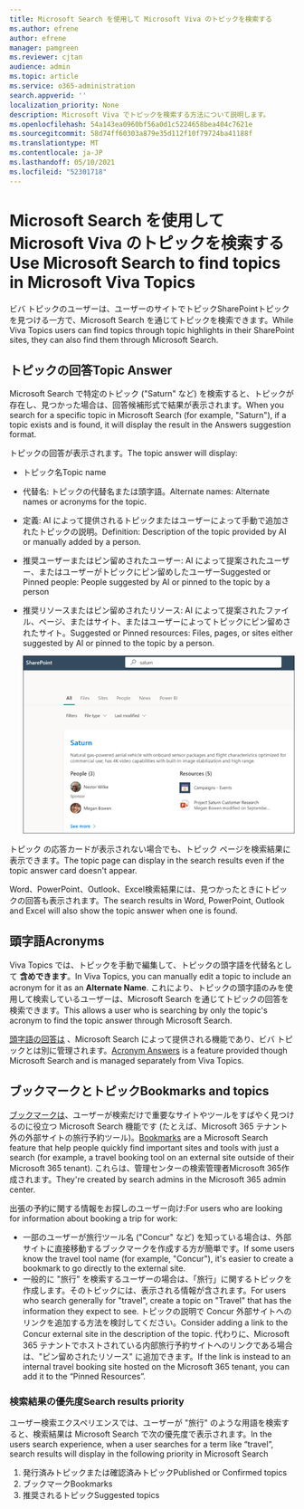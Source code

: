 ```yaml
---
title: Microsoft Search を使用して Microsoft Viva のトピックを検索する
ms.author: efrene
author: efrene
manager: pamgreen
ms.reviewer: cjtan
audience: admin
ms.topic: article
ms.service: o365-administration
search.appverid: ''
localization_priority: None
description: Microsoft Viva でトピックを検索する方法について説明します。
ms.openlocfilehash: 54a143ea0960bf56a0d1c5224658bea404c7621e
ms.sourcegitcommit: 58d74ff60303a879e35d112f10f79724ba41188f
ms.translationtype: MT
ms.contentlocale: ja-JP
ms.lasthandoff: 05/10/2021
ms.locfileid: "52301718"
---
```

# <a name="use-microsoft-search-to-find-topics-in-microsoft-viva-topics"></a><span data-ttu-id="ad1a6-103">Microsoft Search を使用して Microsoft Viva のトピックを検索する</span><span class="sxs-lookup"><span data-stu-id="ad1a6-103">Use Microsoft Search to find topics in Microsoft Viva Topics</span></span>

<span data-ttu-id="ad1a6-104">ビバ トピックのユーザーは、ユーザーのサイトでトピックSharePointトピックを見つける一方で、Microsoft Search を通じてトピックを検索できます。</span><span class="sxs-lookup"><span data-stu-id="ad1a6-104">While Viva Topics users can find topics through topic highlights in their SharePoint sites, they can also find them through Microsoft Search.</span></span> 

## <a name="topic-answer"></a><span data-ttu-id="ad1a6-105">トピックの回答</span><span class="sxs-lookup"><span data-stu-id="ad1a6-105">Topic Answer</span></span>

<span data-ttu-id="ad1a6-106">Microsoft Search で特定のトピック ("Saturn" など) を検索すると、トピックが存在し、見つかった場合は、回答候補形式で結果が表示されます。</span><span class="sxs-lookup"><span data-stu-id="ad1a6-106">When you search for a specific topic in Microsoft Search (for example, "Saturn"), if a topic exists and is found, it will display the result in the Answers suggestion format.</span></span>

<span data-ttu-id="ad1a6-107">トピックの回答が表示されます。</span><span class="sxs-lookup"><span data-stu-id="ad1a6-107">The topic answer will display:</span></span>
- <span data-ttu-id="ad1a6-108">トピック名</span><span class="sxs-lookup"><span data-stu-id="ad1a6-108">Topic name</span></span>
- <span data-ttu-id="ad1a6-109">代替名: トピックの代替名または頭字語。</span><span class="sxs-lookup"><span data-stu-id="ad1a6-109">Alternate names: Alternate names or acronyms for the topic.</span></span>
- <span data-ttu-id="ad1a6-110">定義: AI によって提供されるトピックまたはユーザーによって手動で追加されたトピックの説明。</span><span class="sxs-lookup"><span data-stu-id="ad1a6-110">Definition: Description of the topic provided by AI or manually added by a person.</span></span>
- <span data-ttu-id="ad1a6-111">推奨ユーザーまたはピン留めされたユーザー: AI によって提案されたユーザー、またはユーザーがトピックにピン留めしたユーザー</span><span class="sxs-lookup"><span data-stu-id="ad1a6-111">Suggested or Pinned people: People suggested by AI or pinned to the topic by a person</span></span>
- <span data-ttu-id="ad1a6-112">推奨リソースまたはピン留めされたリソース: AI によって提案されたファイル、ページ、またはサイト、またはユーザーによってトピックにピン留めされたサイト。</span><span class="sxs-lookup"><span data-stu-id="ad1a6-112">Suggested or Pinned resources: Files, pages, or sites either suggested by AI or pinned to the topic by a person.</span></span> 

   ![検索のトピック](../media/knowledge-management/search-topic-answer.png) 

<span data-ttu-id="ad1a6-114">トピック の応答カードが表示されない場合でも、トピック ページを検索結果に表示できます。</span><span class="sxs-lookup"><span data-stu-id="ad1a6-114">The topic page can display in the search results even if the topic answer card doesn't appear.</span></span>

<span data-ttu-id="ad1a6-115">Word、PowerPoint、Outlook、Excel検索結果には、見つかったときにトピックの回答も表示されます。</span><span class="sxs-lookup"><span data-stu-id="ad1a6-115">The search results in Word, PowerPoint, Outlook and Excel will also show the topic answer when one is found.</span></span>


## <a name="acronyms"></a><span data-ttu-id="ad1a6-116">頭字語</span><span class="sxs-lookup"><span data-stu-id="ad1a6-116">Acronyms</span></span>

<span data-ttu-id="ad1a6-117">Viva Topics では、トピックを手動で編集して、トピックの頭字語を代替名として <b>含めできます</b>。</span><span class="sxs-lookup"><span data-stu-id="ad1a6-117">In Viva Topics, you can manually edit a topic to include an acronym for it as an <b>Alternate Name</b>.</span></span> <span data-ttu-id="ad1a6-118">これにより、トピックの頭字語のみを使用して検索しているユーザーは、Microsoft Search を通じてトピックの回答を検索できます。</span><span class="sxs-lookup"><span data-stu-id="ad1a6-118">This allows a user who is searching by only the topic's acronym to find the topic answer through Microsoft Search.</span></span>

<span data-ttu-id="ad1a6-119">[頭字語の回答は](/microsoftsearch/manage-acronyms) 、Microsoft Search によって提供される機能であり、ビバ トピックとは別に管理されます。</span><span class="sxs-lookup"><span data-stu-id="ad1a6-119">[Acronym Answers](/microsoftsearch/manage-acronyms) is a feature provided though Microsoft Search and is managed separately from Viva Topics.</span></span>

## <a name="bookmarks-and-topics"></a><span data-ttu-id="ad1a6-120">ブックマークとトピック</span><span class="sxs-lookup"><span data-stu-id="ad1a6-120">Bookmarks and topics</span></span>

<span data-ttu-id="ad1a6-121">[ブックマークは](/microsoftsearch/manage-bookmarks)、ユーザーが検索だけで重要なサイトやツールをすばやく見つけるのに役立つ Microsoft Search 機能です (たとえば、Microsoft 365 テナント外の外部サイトの旅行予約ツール)。</span><span class="sxs-lookup"><span data-stu-id="ad1a6-121">[Bookmarks](/microsoftsearch/manage-bookmarks) are a Microsoft Search feature that help people quickly find important sites and tools with just a search (for example, a travel booking tool on an external site outside of their Microsoft 365 tenant).</span></span> <span data-ttu-id="ad1a6-122">これらは、管理センターの検索管理者Microsoft 365作成されます。</span><span class="sxs-lookup"><span data-stu-id="ad1a6-122">They're created by search admins in the Microsoft 365 admin center.</span></span> 

<span data-ttu-id="ad1a6-123">出張の予約に関する情報をお探しのユーザー向け:</span><span class="sxs-lookup"><span data-stu-id="ad1a6-123">For users who are looking for information about booking a trip for work:</span></span>

- <span data-ttu-id="ad1a6-124">一部のユーザーが旅行ツール名 ("Concur" など) を知っている場合は、外部サイトに直接移動するブックマークを作成する方が簡単です。</span><span class="sxs-lookup"><span data-stu-id="ad1a6-124">If some users know the travel tool name (for example, "Concur"), it's easier to create a bookmark to go directly to the external site.</span></span>
- <span data-ttu-id="ad1a6-125">一般的に "旅行" を検索するユーザーの場合は、「旅行」に関するトピックを作成します。そのトピックには、表示される情報が含されます。</span><span class="sxs-lookup"><span data-stu-id="ad1a6-125">For users who search generally for "travel", create a topic on "Travel" that has the information they expect to see.</span></span> <span data-ttu-id="ad1a6-126">トピックの説明で Concur 外部サイトへのリンクを追加する方法を検討してください。</span><span class="sxs-lookup"><span data-stu-id="ad1a6-126">Consider adding a link to the Concur external site in the description of the topic.</span></span> <span data-ttu-id="ad1a6-127">代わりに、Microsoft 365 テナントでホストされている内部旅行予約サイトへのリンクである場合は、"ピン留めされたリソース" に追加できます。</span><span class="sxs-lookup"><span data-stu-id="ad1a6-127">If the link is instead to an internal travel booking site hosted on the Microsoft 365 tenant, you can add it to the “Pinned Resources”.</span></span>
 
### <a name="search-results-priority"></a><span data-ttu-id="ad1a6-128">検索結果の優先度</span><span class="sxs-lookup"><span data-stu-id="ad1a6-128">Search results priority</span></span> 
 
<span data-ttu-id="ad1a6-129">ユーザー検索エクスペリエンスでは、ユーザーが "旅行" のような用語を検索すると、検索結果は Microsoft Search で次の優先度で表示されます。</span><span class="sxs-lookup"><span data-stu-id="ad1a6-129">In the users search experience, when a user searches for a term like “travel”, search results will display in the following priority in Microsoft Search</span></span>
1. <span data-ttu-id="ad1a6-130">発行済みトピックまたは確認済みトピック</span><span class="sxs-lookup"><span data-stu-id="ad1a6-130">Published or Confirmed topics</span></span> 
2. <span data-ttu-id="ad1a6-131">ブックマーク</span><span class="sxs-lookup"><span data-stu-id="ad1a6-131">Bookmarks</span></span>
3. <span data-ttu-id="ad1a6-132">推奨されるトピック</span><span class="sxs-lookup"><span data-stu-id="ad1a6-132">Suggested topics</span></span>
